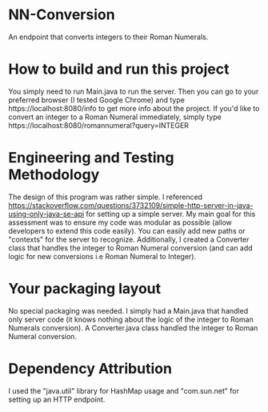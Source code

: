 # NN-Conversion
An endpoint that converts integers to their Roman Numerals.

# How to build and run this project
You simply need to run Main.java to run the server.
Then you can go to your preferred browser (I tested Google Chrome) and type https://localhost:8080/info to get more info
about the project.
If you'd like to convert an integer to a Roman Numeral immediately, simply type https://localhost:8080/romannumeral?query=INTEGER

# Engineering and Testing Methodology
The design of this program was rather simple. I referenced https://stackoverflow.com/questions/3732109/simple-http-server-in-java-using-only-java-se-api
for setting up a simple server. My main goal for this assessment was to ensure my code was modular as possible (allow developers to extend this code
easily). You can easily add new paths or "contexts" for the server to recognize. Additionally, I created a Converter class that handles the integer
to Roman Numeral conversion (and can add logic for new conversions i.e Roman Numeral to Integer).

# Your packaging layout
No special packaging was needed. I simply had a Main.java that handled only server code (it knows nothing about the logic
of the integer to Roman Numerals conversion). A Converter.java class handled the integer to Roman Numeral conversion.

# Dependency Attribution
I used the "java.util" library for HashMap usage and "com.sun.net" for setting up an HTTP endpoint.
